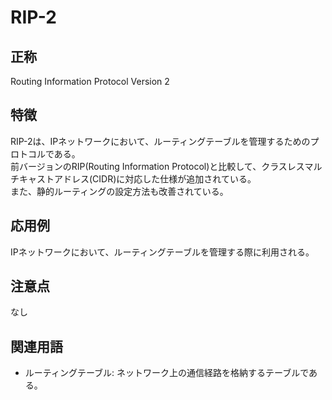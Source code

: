 

# RIP-2
## 正称
Routing Information Protocol Version 2
## 特徴
RIP-2は、IPネットワークにおいて、ルーティングテーブルを管理するためのプロトコルである。  
前バージョンのRIP(Routing Information Protocol)と比較して、クラスレスマルチキャストアドレス(CIDR)に対応した仕様が追加されている。  
また、静的ルーティングの設定方法も改善されている。  
## 応用例
IPネットワークにおいて、ルーティングテーブルを管理する際に利用される。  
## 注意点
なし
## 関連用語
- ルーティングテーブル: ネットワーク上の通信経路を格納するテーブルである。